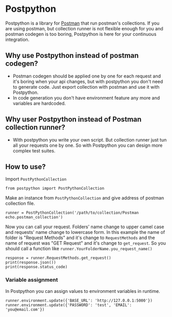 # Postpython
Postpython is a library for [Postman](https://www.getpostman.com/) that run postman's collections.
If you are using postman, but collection runner is not flexible enough for you and postman codegen is too boring,
Postpython is here for your continuous integration.

## Why use Postpython instead of postman codegen?
- Postman codegen should be applied one by one for each request and it's boring when your api changes,
 but with postpython you don't need to generate code.
 Just export collection with postman and use it with Postpython.
- In code generation you don't have environment feature any more and variables are hardcoded.

## Why user Postpython instead of Postman collection runner?
- With postpython you write your own script. But collection runner just tun all your requests one by one.
So with Postpython you can design more complex test suites.

## How to use?

Import `PostPythonCollection`
```$python
from postpython import PostPythonCollection
```
Make an instance from `PostPythonCollection` and give address of postman collection file.
```$python
runner = PostPythonCollection('/path/to/collection/Postman echo.postman_collection')
```
Now you can call your request. Folders' name change to upper camel case and requests' name change to lowercase form.
In this example the name of folder is "Request Methods" and it's change to `RequestMethods` and the name of request was
"GET Request" and it's change to `get_request`. So you should call a function like `runner.YourFolderName.you_request_name()`
```$python
response = runner.RequestMethods.get_request()
print(response.json())
print(response.status_code)
```

### Variable assignment
In Postpython you can assign values to environment variables in runtime.
```
runner.environment.update({'BASE_URL': 'http://127.0.0.1:5000'})
runner.environment.update({'PASSWORD': 'test', 'EMAIL': 'you@email.com'})
```
